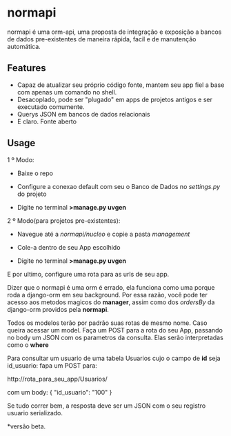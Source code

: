 # normapi
normapi é uma orm-api, uma proposta de integração e exposição a bancos de dados pre-existentes de maneira rápida, facil e de manutenção automática.

## Features
* Capaz de atualizar seu próprio código fonte, mantem seu app fiel a base com apenas um comando no shell.
* Desacoplado, pode ser "plugado" em apps de projetos antigos e ser executado comumente.
* Querys JSON em bancos de dados relacionais
* E claro. Fonte aberto

## Usage
1 º Modo:


* Baixe o repo

* Configure a conexao default com seu o Banco de Dados no *settings.py* do projeto

* Digite no terminal **>manage.py uvgen** 


2 º Modo(para projetos pre-existentes):


* Navegue até a *normapi/nucleo* e copie a pasta *management*

* Cole-a dentro de seu App escolhido

* Digite no terminal **>manage.py uvgen** 


E por ultimo, configure uma rota para as urls de seu app.


Dizer que o normapi é uma orm é errado, ela funciona como uma porque roda a django-orm em seu background.
Por essa razão, você pode ter acesso aos metodos magicos do **manager**, assim como dos *ordersBy* da django-orm providos pela **normapi**.


Todos os modelos terão por padrão suas rotas de mesmo nome.
Caso queira acessar um model. Faça um POST para a rota do seu App, passando no body um JSON com os parametros da consulta.
Elas serão interpretadas como o **where**

Para consultar um usuario de uma tabela Usuarios cujo o campo de **id** seja id_usuario:
fapa um POST para:

http://rota_para_seu_app/Usuarios/

com um body:
{
  "id_usuario": "100"
}

Se tudo correr bem, a resposta deve ser um JSON com o seu registro usuario serializado.


*versão beta.

